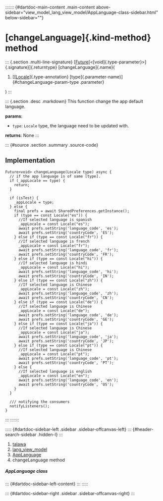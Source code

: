 ::::::: {#dartdoc-main-content .main-content above-sidebar="view_model_lang_view_model/AppLanguage-class-sidebar.html" below-sidebar=""}
<div>

# [changeLanguage]{.kind-method} method

</div>

::: {.section .multi-line-signature}
[[Future](https://api.flutter.dev/flutter/dart-core/Future-class.html)[\<[void]{.type-parameter}\>]{.signature}]{.returntype}
[changeLanguage]{.name}(

1.  [[[Locale](https://api.flutter.dev/flutter/dart-ui/Locale-class.html)]{.type-annotation}
    [type]{.parameter-name}]{#changeLanguage-param-type .parameter}

)
:::

::: {.section .desc .markdown}
This function change the app default language.

**params**:

-   `type`: `Locale` type, the language need to be updated with.

**returns**: None
:::

::: {#source .section .summary .source-code}
## Implementation

``` language-dart
Future<void> changeLanguage(Locale type) async {
  // if the app language is of same [type].
  if (_appLocale == type) {
    return;
  }

  if (isTest) {
    _appLocale = type;
  } else {
    final prefs = await SharedPreferences.getInstance();
    if (type == const Locale("es")) {
      //If selected language is spanish
      _appLocale = const Locale("es");
      await prefs.setString('language_code', 'es');
      await prefs.setString('countryCode', 'ES');
    } else if (type == const Locale("fr")) {
      //If selected language is french
      _appLocale = const Locale("fr");
      await prefs.setString('language_code', 'fr');
      await prefs.setString('countryCode', 'FR');
    } else if (type == const Locale("hi")) {
      //If selected language is hindi
      _appLocale = const Locale("hi");
      await prefs.setString('language_code', 'hi');
      await prefs.setString('countryCode', 'IN');
    } else if (type == const Locale("zh")) {
      //If selected language is Chinese
      _appLocale = const Locale("zh");
      await prefs.setString('language_code', 'zh');
      await prefs.setString('countryCode', 'CN');
    } else if (type == const Locale("de")) {
      //If selected language is Chinese
      _appLocale = const Locale("de");
      await prefs.setString('language_code', 'de');
      await prefs.setString('countryCode', 'GE');
    } else if (type == const Locale("ja")) {
      //If selected language is Chinese
      _appLocale = const Locale("ja");
      await prefs.setString('language_code', 'ja');
      await prefs.setString('countryCode', 'JP');
    } else if (type == const Locale("pt")) {
      //If selected language is Chinese
      _appLocale = const Locale("pt");
      await prefs.setString('language_code', 'pt');
      await prefs.setString('countryCode', 'PT');
    } else {
      //If selected language is english
      _appLocale = const Locale("en");
      await prefs.setString('language_code', 'en');
      await prefs.setString('countryCode', 'US');
    }
  }

  /// notifying the consumers
  notifyListeners();
}
```
:::
:::::::

::::: {#dartdoc-sidebar-left .sidebar .sidebar-offcanvas-left}
::: {#header-search-sidebar .hidden-l}
:::

1.  [talawa](../../index.html)
2.  [lang_view_model](../../view_model_lang_view_model/)
3.  [AppLanguage](../../view_model_lang_view_model/AppLanguage-class.html)
4.  changeLanguage method

##### AppLanguage class

::: {#dartdoc-sidebar-left-content}
:::
:::::

::: {#dartdoc-sidebar-right .sidebar .sidebar-offcanvas-right}
:::

